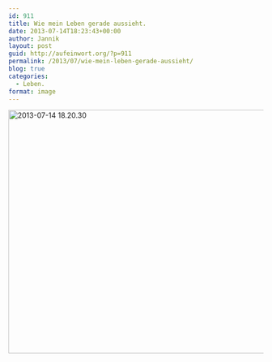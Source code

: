 ```yaml
---
id: 911
title: Wie mein Leben gerade aussieht.
date: 2013-07-14T18:23:43+00:00
author: Jannik
layout: post
guid: http://aufeinwort.org/?p=911
permalink: /2013/07/wie-mein-leben-gerade-aussieht/
blog: true
categories:
  - Leben.
format: image
---
```

[<img class="aligncenter size-large wp-image-918" alt="2013-07-14 18.20.30" src="http://res.cloudinary.com/aufeinwort-org/image/upload/h_522,w_696/v1382562679/2013-07-14-18_20_30_q2f5kr.jpg" width="640" height="480" />](http://res.cloudinary.com/aufeinwort-org/image/upload/v1382562679/2013-07-14-18_20_30_q2f5kr.jpg)

&nbsp;